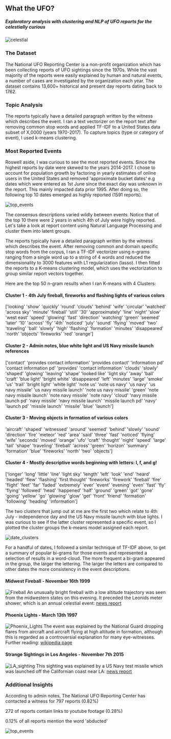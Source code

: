 ## What the UFO?
##### Exploratory analysis with clustering and NLP of UFO reports for the celestially curious


![celestial](/images/ryan-lange-552065.jpg)

### The Dataset
The National UFO Reporting Center is a non-profit organization which has been collecting reports of UFO sightings since the 1970s. While the vast majority of the reports were easily explained by human and natural events, a number of cases are investigated by the organization each year. The dataset contains 13,600+ historical and present day reports dating back to 1762.


### Topic Analysis

The reports typically have a detailed paragraph written by the witness which describes the event. I ran a text vectorizer on the report text after removing common stop words and applied TF-IDF to a United States data subset of X,0000 (years 1970-2017). To capture topics (type or category of event), I used k-means clustering.


### Most Reported Events
Roswell aside, I was curious to see the most reported events. Since the highest reports by date were skewed to the years 2014-2017. I chose to account for population growth by factoring in yearly estimates of online users in the United States and removed 'approximate bucket dates' e.g dates which were entered as 1st June since the exact day was unknown in the report. This mainly impacted data prior 1995. After doing so, the following top 10 dates emerged as highly reported (1591 reports).

![top_events](/images/US_most_reported_events.png)

The consensus descriptions varied wildly between events. Notice that of the top 10 there were 2 years in which 4th of July were highly reported. Let's take a look at report content using Natural Language Processing and cluster them into latent groups.

The reports typically have a detailed paragraph written by the witness which describes the event. After removing common and domain specific stop words from the corpus, I ran a TF-IDF vectorizer using n-grams ranging from a single word up to a string of 4 words and reduced the dimensionality to 3000 features with L1 regularization (lasso). I then fitted the reports to a K-means clustering model, which uses the vectorization to group similar report vectors together.

Here are the top 50 n-gram results when I ran K-means with 4 Clusters:

#### Cluster 1 - 4th July fireball, fireworks and flashing lights of various colors

['looking' 'show' 'quickly' 'round' 'clouds' 'behind' 'wife' 'circular'
 'watched' 'across sky' 'minute' 'fireball' 'still' '30' 'approximately'
 'line' 'night' 'slow' 'west east' 'speed' 'glowing' 'fast' 'direction'
 'watching' 'green' 'seemed' 'later' '10' 'across' 'fly' '4th' 'noticed'
 'july' 'sound' 'flying' 'moved' 'two' 'traveling' 'ball' 'slowly' 'high'
 'flashing' 'formation' 'minutes' 'disappeared' 'north' 'objects'
 'fireworks' 'red' 'orange']


#### Cluster 2 - Admin notes, blue white light and US Navy missile launch references

 ['contact' 'provides contact information' 'provides contact'
  'information pd' 'contact information pd' 'provides' 'contact information'
  'clouds' 'slowly' 'shaped' 'glowing' 'leaving' 'shape' 'looked like'
  'light sky' 'away' 'ball' 'craft' 'blue light' 'bright white'
  'disappeared' 'left' 'minutes' 'large' 'smoke' 'us' 'trail' 'bright light'
  'white light' 'note us' 'note us navy' 'us navy' 'us navy missile'
  'us navy missile launch' 'note us navy missile' 'green'
  'note navy missile launch' 'note navy missile' 'note navy' 'cloud'
  'navy missile launch pd' 'navy missile' 'navy missile launch'
  'missile launch pd' 'navy' 'launch pd' 'missile launch' 'missile' 'blue'
  'launch']

#### Cluster 3 - Moving objects in formation of various colors
 'aircraft' 'shaped' 'witnessed' 'around' 'seemed' 'behind' 'slowly'
 'sound' 'direction' 'fire' 'meteor' 'red' 'area' 'said' 'three' 'fast'
 'noticed' 'flying' 'wife' 'seconds' 'moved' 'orange' 'ufo' 'craft'
 'thought' 'night' 'speed' 'large' 'tail' 'shape' 'traveling' 'fireball'
 'across' 'green' 'horizon' 'summary' 'formation' 'blue' 'fireworks'
 'north' 'two' 'objects']

#### Cluster 4 - Mostly descriptive words beginning with letters: l, f, and g!

['longer' 'long' 'little' 'line' 'light sky' 'length' 'left' 'look' 'end'
 'heard' 'headed' 'flew' 'flashing' 'first thought' 'fireworks' 'firework'
 'fireball' 'fire' 'flight' 'feet' 'far' 'faded' 'extremely' 'ever' 'event'
 'evening' 'even' 'fast' 'fly' 'flying' 'followed' 'head' 'happened' 'half'
 'ground' 'green' 'got' 'gone' 'going' 'yellow' 'go' 'glowing' 'glow' 'get'
 'front' 'friend' 'formation' 'following' 'heading' 'information']

The two clusters that jump out at me are the first two which relate to 4th July - independence day and the US Navy missile launch with blue lights. I was curious to see if the latter cluster represented a specific event, so I plotted the cluster groups the k-means model assigned each report.  

![date_clusters](/images/k_means_clusters.png)


For a handful of dates, I followed a similar technique of TF-IDF above, to get a summary of popular bi-grams for those events and represented a selection of results in a word-cloud. The more frequent a bi-gram appeared in the group, the larger the lettering. The larger the letters are compared to other dates the more consistency in the event descriptions.

#### Midwest Fireball - November 16th 1999

![Fireball](/images/1999-fireball-word-cloud.png)
An unusually bright fireball with a low altitude trajectory was seen from the midwestern states on this evening. It preceded the Leonids meter shower, which is an annual celestial event:
[news report](https://science.nasa.gov/science-news/science-at-nasa/1999/ast17nov99_1)


#### Phoenix Lights - March 13th 1997

![Phoenix_Lights](/images/phx-lights-word-cloud.png)
The event was explained by the National Guard dropping flares from aircraft and aircraft flying at high altitude in formation, although this is regarded as a controversial explanation for many eye-witnesses. Further reading: [wikipedia page](https://en.wikipedia.org/wiki/Phoenix_Lights)


#### Strange Sightings in Los Angeles - November 7th 2015
![LA_sighting](/images/blue-light-word-cloud.png)
This sighting was explained by a US Navy test missile which was launched off the Californian coast near LA: [news report](https://www.theguardian.com/us-news/2015/nov/08/navy-missile-launch-california-bright-light)

### Additional Insights

According to admin notes, The National UFO Reporting Center has contacted a witness for 797 reports (0.82%)

272 of reports contain links to youtube footage (0.28%)

0.12% of all reports mention the word 'abducted'

![top_events](/images/US_cities_reports.png)
